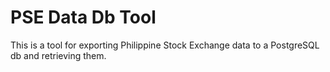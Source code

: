 PSE Data Db Tool
================

This is a tool for exporting Philippine Stock Exchange data to a PostgreSQL db and retrieving them.
